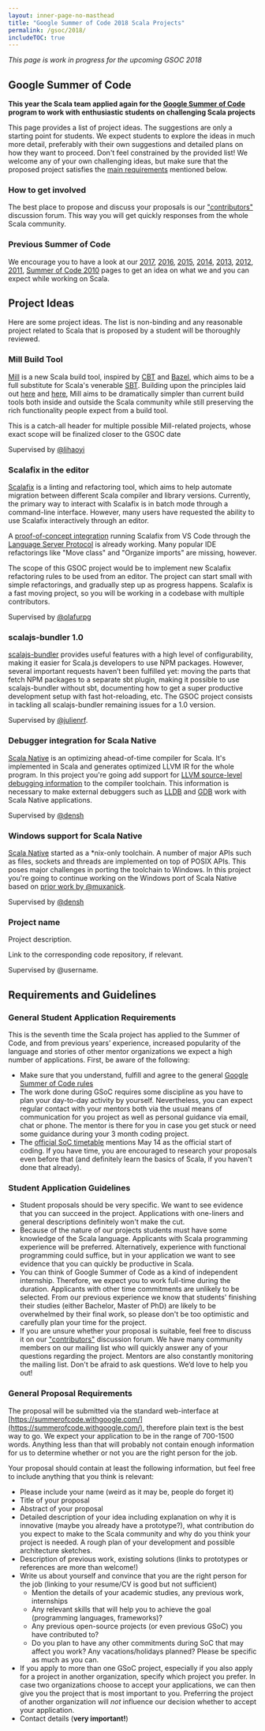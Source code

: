 ```yaml
---
layout: inner-page-no-masthead
title: "Google Summer of Code 2018 Scala Projects"
permalink: /gsoc/2018/
includeTOC: true
---
```


*This page is work in progress for the upcoming GSOC 2018*

## Google Summer of Code

**This year the Scala team applied again for the [Google Summer of
  Code](https://developers.google.com/open-source/gsoc/)
  program to work with enthusiastic students on challenging Scala
  projects**

This page provides a list of project ideas. The suggestions are only a
starting point for students. We expect students to explore the ideas
in much more detail, preferably with their own suggestions and
detailed plans on how they want to proceed. Don't feel constrained by
the provided list! We welcome any of your own challenging ideas, but
make sure that the proposed project satisfies the [main
requirements](#requirements-and-guidelines) mentioned below.

### How to get involved

The best place to propose and discuss your proposals is our
["contributors"](http://contributors.scala-lang.org/)
discussion forum. This way you will get quickly responses from the whole
Scala community.

### Previous Summer of Code

We encourage you to have a look at our
[2017](http://scala-lang.org/gsoc/2017/),
[2016](http://scala-lang.org/gsoc/2016/),
[2015](http://scala-lang.org/gsoc/2015/),
[2014](http://scala-lang.org/gsoc/2014/),
[2013](http://www.scala-lang.org/news/2013/03/20/gsoc13.html),
[2012](http://www.scala-lang.org/gsoc2012#),
[2011](http://www.scala-lang.org/gsoc2011#),
[Summer of Code 2010](http://www.scala-lang.org/gsoc2010#)
pages to get an idea on what we and you can expect while working on Scala.

## Project Ideas

Here are some project ideas. The list is non-binding and any reasonable
project related to Scala that is proposed by a student will be thoroughly
reviewed.

### Mill Build Tool

[Mill](https://github.com/lihaoyi/mill) is a new Scala build tool, inspired by 
[CBT](https://github.com/cvogt/cbt) and [Bazel](https://bazel.build/), which 
aims to be a full substitute for Scala's venerable [SBT](http://www.scala-sbt.org/).
Building upon the principles laid out [here](http://www.lihaoyi.com/post/SowhatswrongwithSBT.html)
and [here](http://www.lihaoyi.com/post/BuildToolsasPureFunctionalPrograms.html), 
Mill aims to be dramatically simpler than current build tools both inside and 
outside the Scala community while still preserving the rich functionality people
expect from a build tool.

This is a catch-all header for multiple possible Mill-related projects, whose
exact scope will be finalized closer to the GSOC date

Supervised by [@lihaoyi](http://github.com/lihaoyi)

### Scalafix in the editor

[Scalafix](https://scalacenter.github.io/scalafix/) is a linting and refactoring tool, which
aims to help automate migration between different Scala compiler and library versions.
Currently, the primary way to interact with Scalafix is in batch mode through a command-line interface.
However, many users have requested the ability to use Scalafix interactively through an editor.

A [proof-of-concept integration](https://geirsson.com/assets/metals/) running Scalafix from VS Code 
through the [Language Server Protocol](https://microsoft.github.io/language-server-protocol/) is already working.
Many popular IDE refactorings like "Move class" and "Organize imports" are missing, however.

The scope of this GSOC project would be to implement new Scalafix refactoring rules to be used from an editor.
The project can start small with simple refactorings, and gradually step up as progress happens.
Scalafix is a fast moving project, so you will be working in a codebase with multiple contributors.

Supervised by [@olafurpg](https://github.com/olafurpg)


### scalajs-bundler 1.0

[scalajs-bundler](https://scalacenter.github.io/scalajs-bundler/) provides useful features
with a high level of configurability, making it easier for Scala.js developers to use
NPM packages. However, several important requests haven’t been fulfilled yet: moving the
parts that fetch NPM packages to a separate sbt plugin, making it possible to use scalajs-bundler
without sbt, documenting how to get a super productive development setup with fast
hot-reloading, etc. The GSOC project consists in tackling all scalajs-bundler remaining issues
for a 1.0 version.

Supervised by [@julienrf](https://github.com/julienrf).

### Debugger integration for Scala Native

[Scala Native](http://www.scala-native.org/en/latest/) is an optimizing ahead-of-time compiler for Scala.
It's implemented in Scala and generates optimized LLVM IR for the whole program.
In this project you're going add support for [LLVM source-level debugging information](https://llvm.org/docs/SourceLevelDebugging.html)
to the compiler toolchain. This information is necessary to make external debuggers
such as [LLDB](https://lldb.llvm.org) and [GDB](https://www.gnu.org/software/gdb/) work
with Scala Native applications.

Supervised by [@densh](http://github.com/densh)

### Windows support for Scala Native

[Scala Native](http://www.scala-native.org/en/latest/) started as a \*nix-only toolchain.
A number of major APIs such as files, sockets and threads are implemented on top of POSIX APIs.
This poses major challenges in porting the toolchain to Windows. In this project you're
going to continue working on the Windows port of Scala Native based on [prior
work by @muxanick](https://github.com/scala-native/scala-native/pull/691).

Supervised by [@densh](http://github.com/densh)

### Project name

Project description.

Link to the corresponding code repository, if relevant.

Supervised by @username.

## Requirements and Guidelines

### General Student Application Requirements

This is the seventh time the Scala project has applied to the Summer of
Code, and from previous years’ experience, increased popularity of the
language and stories of other mentor organizations we expect a high
number of applications. First, be aware of the following:

*   Make sure that you understand, fulfill and agree to the general
    [Google Summer of Code rules](https://summerofcode.withgoogle.com/rules/)
*   The work done during GSoC requires some discipline as
    you have to plan your day-to-day activity by
    yourself. Nevertheless, you can expect regular contact with your
    mentors both via the usual means of communication for you project
    as well as personal guidance via email, chat or phone. The mentor is
    there for you in case you get stuck or need some guidance during your 3 month coding project.
*   The [official SoC timetable](https://summerofcode.withgoogle.com/how-it-works/#timeline)
    mentions May 14 as the official start of coding. If you
    have time, you are encouraged to research your proposals even
    before that (and definitely learn the basics of Scala, if you
    haven't done that already).

### Student Application Guidelines

*   Student proposals should be very specific. We want to see evidence
    that you can succeed in the project. Applications with one-liners
    and general descriptions definitely won't make the cut.
*   Because of the nature of our projects students must have some
    knowledge of the Scala language. Applicants with Scala programming
    experience will be preferred. Alternatively, experience with
    functional programming could suffice, but in your application we
    want to see evidence that you can quickly be productive in Scala.
*   You can think of Google Summer of Code as a kind of independent
    internship. Therefore, we expect you to work full-time during the
    duration. Applicants with other time commitments are unlikely to
    be selected. From our previous experience we know that students'
    finishing their studies (either Bachelor, Master of PhD) are
    likely to be overwhelmed by their final work, so please don't be
    too optimistic and carefully plan your time for the project.
*   If you are unsure whether your proposal is suitable, feel free to
    discuss it on our
    ["contributors"](http://contributors.scala-lang.org/)
    discussion forum. We have many community members on our mailing list
    who will quickly answer any of your questions regarding the
    project. Mentors are also constantly monitoring the mailing
    list. Don't be afraid to ask questions. We’d love to help you out!

### General Proposal Requirements

The proposal will be submitted via the standard web-interface at
[https://summerofcode.withgoogle.com/](https://summerofcode.withgoogle.com/),
therefore plain text is the best way to go. We expect your application
to be in the range of 700-1500 words. Anything less than that will
probably not contain enough information for us to determine whether
or not you are the right person for the job.

Your proposal should contain at least the following information, but
feel free to include anything that you think is relevant:

*   Please include your name (weird as it may be, people do forget it)
*   Title of your proposal
*   Abstract of your proposal
*   Detailed description of your idea including explanation on why it
    is innovative (maybe you already have a prototype?), what
    contribution do you expect to make to the Scala community and why
    do you think your project is needed. A rough plan of your
    development and possible architecture sketches.
*   Description of previous work, existing solutions (links to
    prototypes or references are more than welcome!)
*   Write us about yourself and convince that you are the right
    person for the job (linking to your resume/CV is good but not
    sufficient)
    *   Mention the details of your academic studies, any previous
        work, internships
    *   Any relevant skills that will help you to achieve the goal
        (programming languages, frameworks)?
    *   Any previous open-source projects (or even previous GSoC) you
        have contributed to?
    *   Do you plan to have any other commitments during SoC that may
        affect you work? Any vacations/holidays planned? Please be
        specific as much as you can.
*   If you apply to more than one GSoC project, especially if you also apply
    for a project in another organization, specify which project you prefer.
    In case two organizations choose to accept your applications,
    we can then give you the project that is most important to you.
    Preferring the project of another organization will *not* influence our
    decision whether to accept your application.
*   Contact details (**very important!**)
